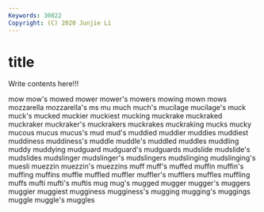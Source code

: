 ```yaml
---
Keywords: 30022
Copyright: (C) 2020 Junjie Li
---
```


# title

Write contents here!!!

mow 
mow's 
mowed 
mower 
mower's 
mowers 
mowing 
mown 
mows 
mozzarella
mozzarella's 
ms 
mu 
much 
much's 
mucilage 
mucilage's 
muck 
muck's 
mucked
muckier 
muckiest 
mucking 
muckrake 
muckraked 
muckraker 
muckraker's 
muckrakers 
muckrakes 
muckraking
mucks 
mucky 
mucous 
mucus 
mucus's 
mud 
mud's 
muddied 
muddier 
muddies
muddiest 
muddiness 
muddiness's 
muddle 
muddle's 
muddled 
muddles 
muddling 
muddy 
muddying
mudguard 
mudguard's 
mudguards 
mudslide 
mudslide's 
mudslides 
mudslinger 
mudslinger's 
mudslingers 
mudslinging
mudslinging's 
muesli 
muezzin 
muezzin's 
muezzins 
muff 
muff's 
muffed 
muffin 
muffin's
muffing 
muffins 
muffle 
muffled 
muffler 
muffler's 
mufflers 
muffles 
muffling 
muffs
mufti 
mufti's 
muftis 
mug 
mug's 
mugged 
mugger 
mugger's 
muggers 
muggier
muggiest 
mugginess 
mugginess's 
mugging 
mugging's 
muggings 
muggle 
muggle's 
muggles 
